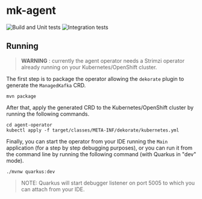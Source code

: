 # mk-agent

![Build and Unit tests](https://github.com/bf2fc6cc711aee1a0c2a/mk-agent/workflows/Build%20and%20Unit%20tests/badge.svg)
![Integration tests](https://github.com/bf2fc6cc711aee1a0c2a/mk-agent/workflows/Integration%20tests/badge.svg)

## Running

> **WARNING** : currently the agent operator needs a Strimzi operator already running on your Kubernetes/OpenShift cluster.

The first step is to package the operator allowing the `dekorate` plugin to generate the `ManagedKafka` CRD.

```shell
mvn package
```

After that, apply the generated CRD to the Kubernetes/OpenShift cluster by running the following commands.

```shell
cd agent-operator
kubectl apply -f target/classes/META-INF/dekorate/kubernetes.yml
```

Finally, you can start the operator from your IDE running the `Main` application (for a step by step debugging purposes), 
or you can run it from the command line by running the following command (with Quarkus in "dev" mode).

```shell
./mvnw quarkus:dev
```

> NOTE: Quarkus will start debugger listener on port 5005 to which you can attach from your IDE.
